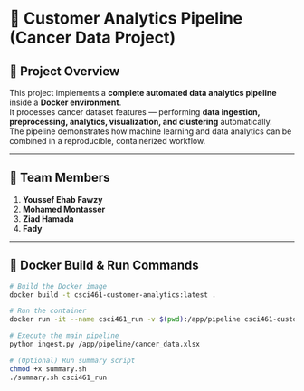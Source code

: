 # 🧠 Customer Analytics Pipeline (Cancer Data Project)

## 📘 Project Overview
This project implements a **complete automated data analytics pipeline** inside a **Docker environment**.  
It processes cancer dataset features — performing **data ingestion, preprocessing, analytics, visualization, and clustering** automatically.  
The pipeline demonstrates how machine learning and data analytics can be combined in a reproducible, containerized workflow.

---

## 👥 Team Members
1. **Youssef Ehab Fawzy**  
2. **Mohamed Montasser**  
3. **Ziad Hamada**  
4. **Fady**

---

## 🐳 Docker Build & Run Commands
```bash
# Build the Docker image
docker build -t csci461-customer-analytics:latest .

# Run the container
docker run -it --name csci461_run -v $(pwd):/app/pipeline csci461-customer-analytics:latest

# Execute the main pipeline
python ingest.py /app/pipeline/cancer_data.xlsx

# (Optional) Run summary script
chmod +x summary.sh
./summary.sh csci461_run
